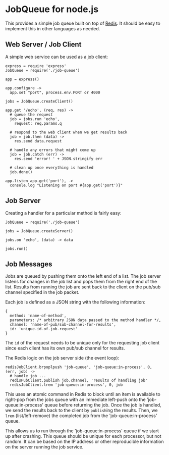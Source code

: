 # JobQueue for node.js

This provides a simple job queue built on top of [Redis](http://redis.io/). It should be easy to implement this in other languages as needed.

## Web Server / Job Client

A simple web service can be used as a job client:

    express = require 'express'
    JobQueue = require('./job-queue')

    app = express()

    app.configure ->
      app.set "port", process.env.PORT or 4000

    jobs = JobQueue.createClient()

    app.get '/echo', (req, res) ->
      # queue the request
      job = jobs.run 'echo',
        request: req.params.q

      # respond to the web client when we get results back
      job = job.then (data) ->
        res.send data.request

      # handle any errors that might come up
      job = job.catch (err) ->
        res.send 'error! ' + JSON.stringify err

      # clean up once everything is handled
      job.done()

    app.listen app.get('port'), ->
      console.log "Listening on port #{app.get('port')}"

## Job Server

Creating a handler for a particular method is fairly easy:

    JobQueue = require('./job-queue')

    jobs = JobQueue.createServer()

    jobs.on 'echo', (data) -> data

    jobs.run()

## Job Messages

Jobs are queued by pushing them onto the left end of a list. The job server listens for changes in the job list and pops them from the right end of the list. Results from running the job are sent back to the client on the pub/sub channel specified in the job packet.

Each job is defined as a JSON string with the following information:

    {
      method: 'name-of-method',
      parameters: /* arbitrary JSON data passed to the method handler */,
      channel: 'name-of-pub/sub-channel-for-results',
      id: 'unique-id-of-job-request'
    }

The `id` of the request needs to be unique only for the requesting job client since each client has its own pub/sub channel for results.

The Redis logic on the job server side (the event loop):

    redisJobClient.brpoplpush 'job-queue', 'job-queue:in-process', 0, (err, job) ->
      # handle job ...
      redisPubClient.publish job.channel, 'results of handling job'
      redisJobClient.lrem 'job-queue:in-process', 0, job

This uses an atomic command in Redis to block until an item is available to right-pop from the jobs queue with an immediate left-push onto the 'job-queue:in-process' queue before returning the job. Once the job is handled, we send the results back to the client by `publish`ing the results. Then, we `lrem` (list/left-remove) the completed job from the 'job-queue:in-process' queue.

This allows us to run through the 'job-queue:in-process' queue if we start up after crashing. This queue should be unique for each processor, but not random. It can be based on the IP address or other reproducible information on the server running the job service.